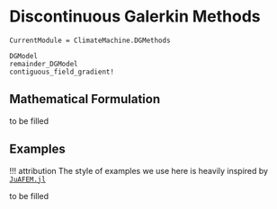 # Discontinuous Galerkin Methods

```@meta
CurrentModule = ClimateMachine.DGMethods
```

```@docs
DGModel
remainder_DGModel
contiguous_field_gradient!
```

## Mathematical Formulation

to be filled

## Examples

!!! attribution
    The style of examples we use here is heavily inspired by
    [`JuAFEM.jl`](https://github.com/KristofferC/JuAFEM.jl)

to be filled

